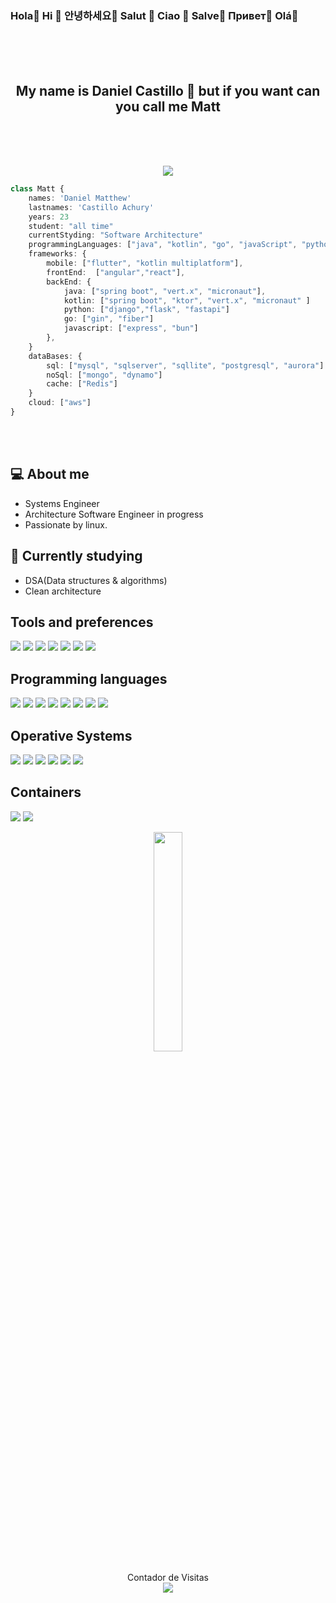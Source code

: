 ### Hola👋    Hi 👋   안녕하세요👋  Salut 👋  Ciao 👋   Salve👋  Привет👋   Olá👋

<br>
<br>
<br>
<h2 align="center"> My name is <strong>Daniel Castillo</strong> 🏰 but if you want can you call me Matt</h2>
<br>
<br>
<br>

<p align="center">

<img align="center" src="https://raw.githubusercontent.com/TheDudeThatCode/TheDudeThatCode/master/Assets/Developer.gif"/>
</p>



```typescript
class Matt {
    names: 'Daniel Matthew'
    lastnames: 'Castillo Achury'
    years: 23
    student: "all time"
    currentStyding: "Software Architecture"
    programmingLanguages: ["java", "kotlin", "go", "javaScript", "python", "typescript"]
    frameworks: {
        mobile: ["flutter", "kotlin multiplatform"],
        frontEnd:  ["angular","react"],
        backEnd: {
            java: ["spring boot", "vert.x", "micronaut"],
            kotlin: ["spring boot", "ktor", "vert.x", "micronaut" ]
            python: ["django","flask", "fastapi"]
            go: ["gin", "fiber"]
            javascript: ["express", "bun"]
        },
    }
    dataBases: {
        sql: ["mysql", "sqlserver", "sqllite", "postgresql", "aurora"]
        noSql: ["mongo", "dynamo"]
        cache: ["Redis"]
    }
    cloud: ["aws"]
}
```

<br>
<br>

## :computer: About me

 - Systems Engineer
 - Architecture Software Engineer in progress
 - Passionate by linux.


## 🌱 Currently studying
- DSA(Data structures & algorithms)
- Clean architecture

## Tools and preferences
<img src="https://img.shields.io/badge/-IntelliJ IDEA-000000?style=flat&logo=intellijidea&logoColor=#000000"> 
<img src="https://img.shields.io/badge/-WebStorm-000000?style=flat&logo=webstorm&logoColor=#000000">
<img src="https://img.shields.io/badge/-PyCharm-000000?style=flat&logo=pycharm&logoColor=#000000">
<img src="https://img.shields.io/badge/-GoLand-000000?style=flat&logo=goland&logoColor=#000000">
<img src="https://img.shields.io/badge/-Postman-000000?style=flat&logo=postman">
<img src="http://img.shields.io/badge/-Git-000000?style=flat&logo=git">
<img src="http://img.shields.io/badge/-Github-000000?style=flat&logo=github&logoColor=FFFFFF">

## Programming languages

<img  src="http://img.shields.io/badge/-Java-007396?style=flat&logo=java&logoColor=white">
<img  src="http://img.shields.io/badge/-Kotlin-000000?style=flat&logo=kotlin&logoColor=7F52FF">
<img  src="http://img.shields.io/badge/-Golang-000000?style=flat&logo=go&logoColor=#00ADD8">
<img  src="http://img.shields.io/badge/-Python-3776AB?style=flat&logo=python&logoColor=white">
<img  src="http://img.shields.io/badge/-C++-00599C?style=flat&logo=cpp&logoColor=white">
<img  src="http://img.shields.io/badge/-TypeScript-3178C6?style=flat&logo=typescript&logoColor=white">
<img src="https://img.shields.io/badge/-JavaScript-eed718?style=flat&logo=javascript&logoColor=ffffff">
<img src="https://img.shields.io/badge/-JavaScript-eed718?style=flat&logo=javascript&logoColor=ffffff">

## Operative Systems 
<img  src="http://img.shields.io/badge/-Arch_Linux-1793D1?style=flat&logo=archlinux&logoColor=white">
<img  src="http://img.shields.io/badge/-Debian-A81D33?style=flat&logo=debian&logoColor=white">
<img  src="http://img.shields.io/badge/-Linux_Mint-87CF3E?style=flat&logo=linuxmint&logoColor=white">
<img  src="http://img.shields.io/badge/-Ubuntu-E95420?style=flat&logo=ubuntu&logoColor=white">
<img  src="http://img.shields.io/badge/-Kali_Linux-557C94?style=flat&logo=kalilinux&logoColor=white">
<img  src="http://img.shields.io/badge/-Windows-0078D6?style=flat&logo=windows&logoColor=white">

## Containers
<img  src="http://img.shields.io/badge/-Docker-000000?style=flat&logo=docker">
<img  src="http://img.shields.io/badge/-Kubernetes-000000?style=flat&logo=kubernetes">

<p align="center">
<img align="center" style="width: 30%; height: 30%;" src="https://api.daily.dev/devcards/6c7f5142b4f44457929e08f812449b73.png?r=7ps"/>
</p>

<p align="center"> 
    Contador de Visitas <br>
    <img src="https://profile-counter.glitch.me/Daniel-Cas/count.svg" /> 
</p>






